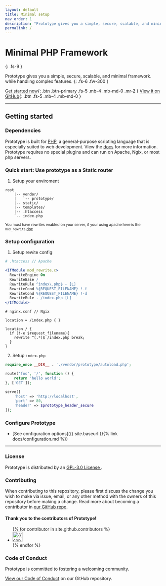 ```yaml
---
layout: default
title: Minimal setup
nav_order: 1
description: "Prototype gives you a simple, secure, scalable, and minimal framework. while handling complex features."
permalink: /
---
```


# Minimal PHP Framework
{: .fs-9 }

Prototype gives you a simple, secure, scalable, and minimal framework. while handling complex features.
{: .fs-6 .fw-300 }

[Get started now](#getting-started){: .btn .btn-primary .fs-5 .mb-4 .mb-md-0 .mr-2 } [View it on GitHub](https://github.com/NotReeceHarris/Prototype){: .btn .fs-5 .mb-4 .mb-md-0 }

---

## Getting started

### Dependencies

Prototype is built for [PHP](https://www.php.net/), a general-purpose scripting language that is especially suited to web development. View the [docs](https://www.php.net/docs.php) for more information. Prototype requires no special plugins and can run on Apache, Ngix, or most php servers.

### Quick start: Use prototype as a Static router

1. Setup your enviroment

```
root
    |-- vendor/
    |   `-- prototype/
    |-- static/
    |-- templates/
    |-- .htaccess
    `-- index.php
```

<small>You must have rewrites enabled on your server,  if your using apache here is the `mod_rewrite` [doc](https://httpd.apache.org/docs/current/mod/mod_rewrite.html)</small>

### Setup configuration

1. Setup rewite config

  ```apache
# .htaccess // Apache

<IfModule mod_rewrite.c>
    RewriteEngine On
    RewriteBase /
    RewriteRule ^index\.php$ - [L]
    RewriteCond %{REQUEST_FILENAME} !-f
    RewriteCond %{REQUEST_FILENAME} !-d
    RewriteRule . /index.php [L]
</IfModule>
```
```nginx
# nginx.conf // Ngix

location = /index.php { }

location / {
  if (!-e $request_filename){
    rewrite ^(.*)$ /index.php break;
  }
}
```

2. Setup `index.php`

```php
require_once __DIR__ . './vendor/prototype/autoload.php';

route('foo', '/', function () {
    return 'hello world';
}, ['GET']);

serve([
    'host' => 'http://localhost',
    'port' => 80,
    'header' => $prototype_header_secure
]);
```

### Configure Prototype

- [See configuration options]({{ site.baseurl }}{% link docs/configuration.md %})

---

### License

Prototype is distributed by an [GPL-3.0 License ](https://github.com/NotReeceHarris/Prototype/blob/Production/LICENSE).

### Contributing

When contributing to this repository, please first discuss the change you wish to make via issue,
email, or any other method with the owners of this repository before making a change. Read more about becoming a contributor in [our GitHub repo](https://github.com/notreeceharris/prototype#contributing).

#### Thank you to the contributors of Prototype!

<ul class="list-style-none">
{% for contributor in site.github.contributors %}
  <li class="d-inline-block mr-1">
     <a href="{{ contributor.html_url }}"><img src="{{ contributor.avatar_url }}" width="32" height="32" alt="{{ contributor.login }}"/></a>
  </li>
{% endfor %}
</ul>

### Code of Conduct

Prototype is committed to fostering a welcoming community.

[View our Code of Conduct](https://github.com/NotReeceHarris/Prototype/blob/Production/CODE_OF_CONDUCT.md) on our GitHub repository.
